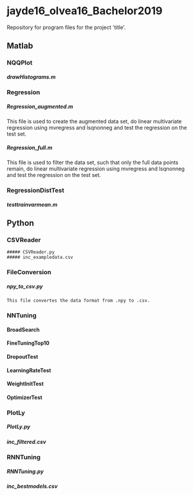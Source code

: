 # jayde16_olvea16_Bachelor2019
Repository for program files for the project 'title'.

## Matlab
### NQQPlot
##### drawHistograms.m

### Regression
##### Regression_augmented.m
This file is used to create the augmented data set, do linear multivariate regression using mvregress and lsqnonneg and test the regression on the test set.
##### Regression_full.m
This file is used to filter the data set, such that only the full data points remain, do linear multivariate regression using mvregress and lsqnonneg and test the regression on the test set.

### RegressionDistTest
  ##### testtrainvarmean.m


## Python
  ### CSVReader
    ##### CSVReader.py
    ##### inc_exampledata.csv

### FileConversion
  ##### npy_to_csv.py
    This file convertes the data format from .npy to .csv.

### NNTuning
  #### BroadSearch

#### FineTuningTop10
#### DropoutTest
#### LearningRateTest
#### WeightInitTest
#### OptimizerTest

### PlotLy
##### PlotLy.py
##### inc_filtered.csv

### RNNTuning
##### RNNTuning.py
##### inc_bestmodels.csv

